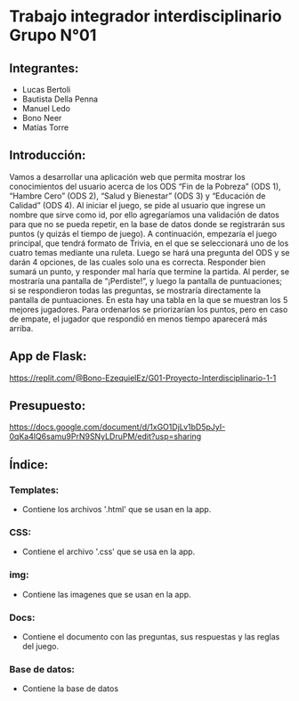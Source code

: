 # Trabajo integrador interdisciplinario Grupo N°01

## Integrantes:

* Lucas Bertoli
* Bautista Della Penna
* Manuel Ledo
* Bono Neer
* Matías Torre

## Introducción:

Vamos a desarrollar una aplicación web que permita mostrar los conocimientos del usuario acerca de los ODS “Fin de la Pobreza” (ODS 1), “Hambre Cero” (ODS 2), “Salud y Bienestar” (ODS 3) y “Educación de Calidad” (ODS 4). Al iniciar el juego, se pide al usuario que ingrese un nombre que sirve como id, por ello agregaríamos una validación de datos para que no se pueda repetir, en la base de datos donde se registrarán sus puntos (y quizás el tiempo de juego). A continuación, empezaría el juego principal, que tendrá formato de Trivia, en el que se seleccionará uno de los cuatro temas mediante una ruleta. Luego se hará una pregunta del ODS y se darán 4 opciones, de las cuales solo una es correcta. Responder bien sumará un punto, y responder mal haría que termine la partida. Al perder, se mostraría una pantalla de “¡Perdiste!”, y luego la pantalla de puntuaciones; si se respondieron todas las preguntas, se mostraría directamente la pantalla de puntuaciones. En esta hay una tabla en la que se muestran los 5 mejores jugadores. Para ordenarlos se priorizarían los puntos, pero en caso de empate, el jugador que respondió en menos tiempo aparecerá más arriba.

## App de Flask:
https://replit.com/@Bono-EzequielEz/G01-Proyecto-Interdisciplinario-1-1

## Presupuesto:
https://docs.google.com/document/d/1xGO1DjLv1bD5pJyI-0qKa4lQ6samu9PrN9SNyLDruPM/edit?usp=sharing

## Índice:
### Templates:
* Contiene los archivos '.html' que se usan en la app.
### CSS:
* Contiene el archivo '.css' que se usa en la app.
### img:
* Contiene las imagenes que se usan en la app.
### Docs:
* Contiene el documento con las preguntas, sus respuestas y las reglas del juego.
### Base de datos:
* Contiene la base de datos
